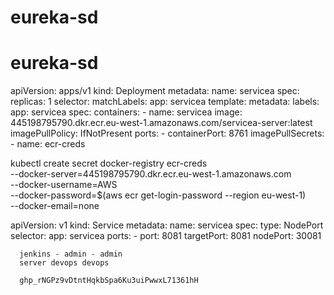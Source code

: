 # eureka-sd
# eureka-sd
apiVersion: apps/v1
kind: Deployment
metadata:
  name: servicea
spec:
  replicas: 1
  selector:
    matchLabels:
      app: servicea
  template:
    metadata:
      labels:
        app: servicea
    spec:
      containers:
        - name: servicea
          image: 445198795790.dkr.ecr.eu-west-1.amazonaws.com/servicea-server:latest
          imagePullPolicy: IfNotPresent
          ports:
            - containerPort: 8761
      imagePullSecrets:
        - name: ecr-creds



kubectl create secret docker-registry ecr-creds \
  --docker-server=445198795790.dkr.ecr.eu-west-1.amazonaws.com \
  --docker-username=AWS \
  --docker-password=$(aws ecr get-login-password --region eu-west-1) \
  --docker-email=none


apiVersion: v1
kind: Service
metadata:
  name: servicea
spec:
  type: NodePort
  selector:
    app: servicea
  ports:
    - port: 8081
      targetPort: 8081 
      nodePort: 30081  


      jenkins - admin - admin
      server devops devops

      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
